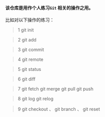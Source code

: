 #### 该仓库是用作个人练习`Git` 相关的操作之用。

比如对以下操作的练习：

> 1 git init

> 2 git add

> 3 git commit

> 4 git remote

> 5 git status

> 6 git diff

> 7 git fetch  git merge git pull git push

> 8 git log  git relog

> 9 git checkout 、 git branch 、 git reset

